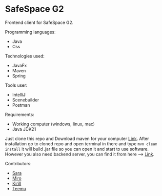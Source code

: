 # SafeSpace G2

Frontend client for SafeSpace G2.

Programming languages:
  - Java
  - Css

Technologies used:
  - JavaFx
  - Maven
  - Spring

Tools user:
  - IntelliJ
  - Scenebuilder
  - Postman

Requirements:
  - Working computer (windows, linux, mac)
  - Java JDK21


Just clone this repo and Download maven for your computer [Link](https://maven.apache.org/download.cgi).
After installation go to cloned repo and open terminal in there and type ```mvn clean install``` it will build .jar file so you can open it
and start to use software. However you also need backend server, you can find it from here --> [Link](https://github.com/JoelPalu/SafeSpace_Backend/).

Contributors: 
- [Sara](https://github.com/sarapap)
- [Miro](https://github.com/hinmiro)
- [Kirill](https://github.com/JoelPalu)
- [Teemu](https://github.com/teemueka)

